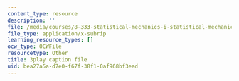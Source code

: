 ```yaml
---
content_type: resource
description: ''
file: /media/courses/8-333-statistical-mechanics-i-statistical-mechanics-of-particles-fall-2013/bea27a5ad7e0f67f38f10af968bf3ead_6gMgNriK1Nk.srt
file_type: application/x-subrip
learning_resource_types: []
ocw_type: OCWFile
resourcetype: Other
title: 3play caption file
uid: bea27a5a-d7e0-f67f-38f1-0af968bf3ead
---
```

